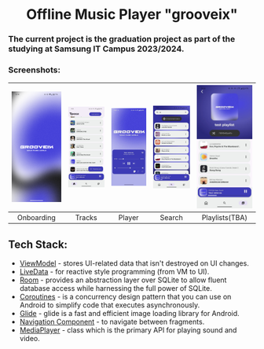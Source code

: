 <h1 align="center">Offline Music Player "grooveix"</h1>
<h3 align="left">The current project is the graduation project as part of the studying at Samsung IT Campus 2023/2024.</h3>


### Screenshots:
| <img src="screenshots/screenshot_onboarding.png" width="200"/>| <img src="screenshots/screenshot_main.png" width="200"/>| <img src="screenshots/screenshot_player.png" width="200"/>| <img src="screenshots/screenshot_search.png" width="200"/>|<img src="screenshots/screenshot_playlist.png" width="200"/>|
|:---:|:---:|:---:|:---:|:---:|
| Onboarding | Tracks | Player | Search | Playlists(TBA) |



## Tech Stack:
* [ViewModel][1] - stores UI-related data that isn't destroyed on UI changes. 
* [LiveData][2] - for reactive style programming (from VM to UI).
* [Room][3] - provides an abstraction layer over SQLite to allow fluent database access while harnessing the full power of SQLite.
* [Coroutines][4] - is a concurrency design pattern that you can use on Android to simplify code that executes asynchronously.
* [Glide][5] - glide is a fast and efficient image loading library for Android.
* [Navigation Component][6] - to navigate between fragments.
* [MediaPlayer][7] - class which is the primary API for playing sound and video.


[1]: https://developer.android.com/topic/libraries/architecture/viewmodel
[2]: https://developer.android.com/topic/libraries/architecture/livedata
[3]: https://developer.android.com/training/data-storage/room
[4]: https://kotlinlang.org/docs/coroutines-overview.html
[5]: https://bumptech.github.io/glide/
[6]: https://developer.android.com/guide/navigation/navigation-getting-started/
[7]: https://developer.android.com/media/platform/mediaplayer
